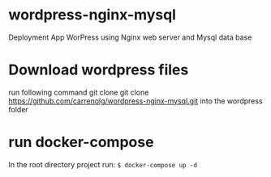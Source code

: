 # wordpress-nginx-mysql
Deployment App WorPress using Nginx web server and Mysql data base

# Download wordpress files
run following command git clone git clone https://github.com/carrenolg/wordpress-nginx-mysql.git into the wordpress folder

# run docker-compose
In the root directory project run: 
`$ docker-compose up -d`
